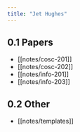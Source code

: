 ```yaml
---
title: "Jet Hughes"
---
```


## 0.1 Papers

- [[notes/cosc-201]]
- [[notes/cosc-202]]
- [[notes/info-201]]
- [[notes/info-203]]

## 0.2 Other

- [[notes/templates]]